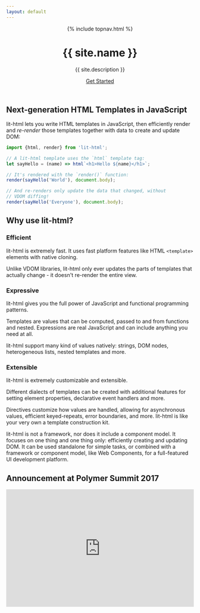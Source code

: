 ```yaml
---
layout: default
---
```

<header class="hero">
{% include topnav.html %}
<div class="wrapper">
<h1 class="hero-title">{{ site.name }}</h1>
<p class="hero-caption">{{ site.description }}</p>
<a class="hero-link" href="{{ site.baseurl }}/guide">Get Started</a>
</div>
</header>

<section>
<div class="wrapper">

## Next-generation HTML Templates in JavaScript

lit-html lets you write HTML templates in JavaScript, then efficiently render and _re-render_ those templates together with data to create and update DOM:

```js
import {html, render} from 'lit-html';

// A lit-html template uses the `html` template tag:
let sayHello = (name) => html`<h1>Hello ${name}</h1>`;

// It's rendered with the `render()` function:
render(sayHello('World'), document.body);

// And re-renders only update the data that changed, without
// VDOM diffing!
render(sayHello('Everyone'), document.body);
```

</div>
</section>

<section class="grey-bg">
<div class="wrapper">

## Why use lit-html?

<div class="responsive-row">
<div style="flex: 1">

### Efficient

lit-html is extremely fast. It uses fast platform features like HTML `<template>` elements with native cloning.

Unlike VDOM libraries, lit-html only ever updates the parts of templates that actually change - it doesn't re-render the entire view.

</div>
<div style="flex: 1">

### Expressive

lit-html gives you the full power of JavaScript and functional programming patterns. 

Templates are values that can be computed, passed to and from functions and nested. Expressions are real JavaScript and can include anything you need at all.

lit-html support many kind of values natively: strings, DOM nodes, heterogeneous lists, nested templates and more.

</div>
<div style="flex: 1">

### Extensible

lit-html is extremely customizable and extensible.

Different dialects of templates can be created with additional features for setting element properties, declarative event handlers and more.

Directives customize how values are handled, allowing for asynchronous values, efficient keyed-repeats, error boundaries, and more. lit-html is like your very own a template construction kit.

</div>
</div>
</div>
</section>

<section>
<div class="wrapper">
<div class="responsive-row center">
<div style="max-width: 600px">

lit-html is not a framework, nor does it include a component model. It focuses on one thing and one thing only: efficiently creating and updating DOM. It can be used standalone for simple tasks, or combined with a framework or component model, like Web Components, for a full-featured UI development platform.

## Announcement at Polymer Summit 2017

<iframe src="https://www.youtube.com/embed/ruql541T7gc"
    style="width: 560px; height: 315px; max-width: 100%; border: none"
    allow="autoplay; encrypted-media" allowfullscreen></iframe>

</div>
</div>
</div>
</section>
